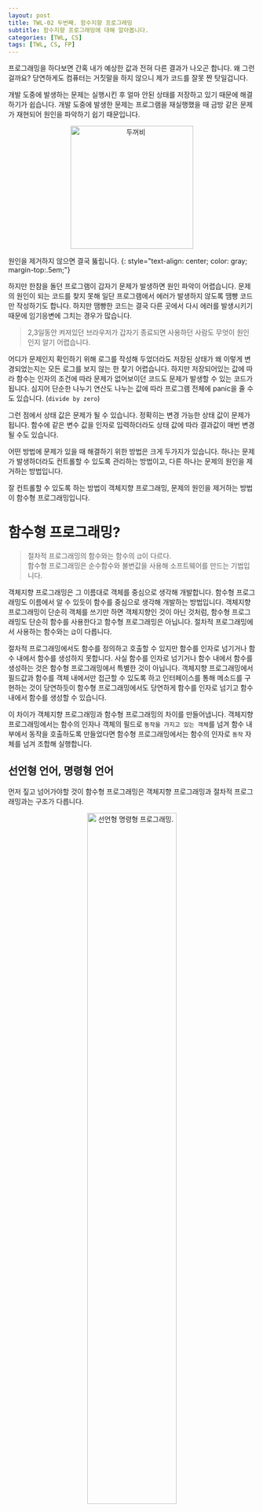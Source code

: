 ```yaml
---
layout: post
title: TWL-02 두번째. 함수지향 프로그래밍
subtitle: 함수지향 프로그래밍에 대해 알아봅니다.
categories: [TWL, CS]
tags: [TWL, CS, FP]
---
```


프로그래밍을 하다보면 간혹 내가 예상한 값과 전혀 다른 결과가 나오곤 합니다. 왜 그런걸까요?
당연하게도 컴퓨터는 거짓말을 하지 않으니 제가 코드를 잘못 짠 탓일겁니다.

개발 도중에 발생하는 문제는 실행시킨 후 얼마 안된 상태를 저장하고 있기 때문에 해결하기가 쉽습니다.
개발 도중에 발생한 문제는 프로그램을 재실행했을 때 금방 같은 문제가 재현되어 원인을 파악하기 쉽기 때문입니다. 

<center>
  <img src="/assets/2022-03-17-TWL-02-2-FP/01-duggubi.gif" width="250" alt="두꺼비" />
</center>

원인을 제거하지 않으면 결국 뚫립니다.
{: style="text-align: center; color: gray; margin-top:.5em;"}

하지만 한참을 돌던 프로그램이 갑자기 문제가 발생하면 원인 파악이 어렵습니다.
문제의 원인이 되는 코드를 찾지 못해 일단 프로그램에서 에러가 발생하지 않도록 땜빵 코드만 작성하기도 합니다.
하지만 땜빵한 코드는 결국 다른 곳에서 다시 에러를 발생시키기 때문에 임기응변에 그치는 경우가 많습니다.
> 2,3일동안 켜져있던 브라우저가 갑자기 종료되면 사용하던 사람도 무엇이 원인인지 알기 어렵습니다.

어디가 문제인지 확인하기 위해 로그를 작성해 두었더라도 저장된 상태가 왜 이렇게 변경되었는지는 모든 로그를 보지 않는 한 찾기 어렵습니다.
하지만 저장되어있는 값에 따라 함수는 인자의 조건에 따라 문제가 없어보이던 코드도 문제가 발생할 수 있는 코드가 됩니다.
심지어 단순한 나누기 연산도 나누는 값에 따라 프로그램 전체에 panic을 줄 수도 있습니다. (`divide by zero`)

그런 점에서 상태 값은 문제가 될 수 있습니다. 정확히는 변경 가능한 상태 값이 문제가 됩니다.
함수에 같은 변수 값을 인자로 입력하더라도 상태 값에 따라 결과값이 매번 변경될 수도 있습니다.

어떤 방법에 문제가 있을 때 해결하기 위한 방법은 크게 두가지가 있습니다.
하나는 문제가 발생하더라도 컨트롤할 수 있도록 관리하는 방법이고,
다른 하나는 문제의 원인을 제거하는 방법입니다.

잘 컨트롤할 수 있도록 하는 방법이 객체지향 프로그래밍, 문제의 원인을 제거하는 방법이 함수형 프로그래밍입니다.

# 함수형 프로그래밍?
> 절차적 프로그래밍의 함수와는 함수의 `급`이 다르다.  
> 함수형 프로그래밍은 순수함수와 불변값을 사용해 소프트웨어를 만드는 기법입니다.

객체지향 프로그래밍은 그 이름대로 객체를 중심으로 생각해 개발합니다. 함수형 프로그래밍도 이름에서 알 수 있듯이 함수를 중심으로 생각해 개발하는 방법입니다.
객체지향 프로그래밍이 단순히 객체를 쓰기만 하면 객체지향인 것이 아닌 것처럼, 함수형 프로그래밍도 단순히 함수를 사용한다고 함수형 프로그래밍은 아닙니다.
절차적 프로그래밍에서 사용하는 함수와는 `급`이 다릅니다.

절차적 프로그래밍에서도 함수를 정의하고 호출할 수 있지만 함수를 인자로 넘기거나 함수 내에서 함수를 생성하지 못합니다.
사실 함수를 인자로 넘기거나 함수 내에서 함수를 생성하는 것은 함수형 프로그래밍에서 특별한 것이 아닙니다.
객체지향 프로그래밍에서 필드값과 함수를 객체 내에서만 접근할 수 있도록 하고 인터페이스를 통해 메소드를 구현하는 것이 당연하듯이
함수형 프로그래밍에서도 당연하게 함수를 인자로 넘기고 함수 내에서 함수를 생성할 수 있습니다.

이 차이가 객체지향 프로그래밍과 함수형 프로그래밍의 차이를 만들어냅니다.
객체지향 프로그래밍에서는 함수의 인자나 객체의 필드로 `동작을 가지고 있는 객체`를 넘겨 함수 내부에서 동작을 호출하도록 만들었다면
함수형 프로그래밍에서는 함수의 인자로 `동작` 자체를 넘겨 조합해 실행합니다.

## 선언형 언어, 명령형 언어

먼저 짚고 넘어가야할 것이 함수형 프로그래밍은 객체지향 프로그래밍과 절차적 프로그래밍과는 구조가 다릅니다.

<center>
  <img src="/assets/2022-03-17-TWL-02-2-FP/02-oop-fp.png" width="60%" alt="선언형 명령형 프로그래밍." />
</center>

선언형 언어로 대표적인 함수형 프로그래밍과 명령형 언어로 대표적인 객체지향 프로그래밍
{: style="text-align: center; color: gray; margin-top:.5em;"}

언어를 두가지로 나눠본다면 명령형 언어와 선언형 언어로 나눌 수 있습니다.
먼저 명령형 언어는 우리가 일반적으로 사용하는 프로그래밍 언어처럼 어떻게 동작해야하는지를 작성하는 언어입니다.
반대로 선언형 언어는 무엇을 표현하는 것인지를 작성하는 언어입니다.

명령형 언어만이 프로그래밍 방법은 아니지만 우리가 주로 사용하는 프로그래밍 언어들은 대부분 명령형 언어를 사용중입니다.
어셈블리 같은 기계 코드에서도 연산들이 명령형으로 작성되어있기 때문에 그것을 기반으로 만들어지는 프로그래밍 언어들에서 명령형
언어로 작성되는 것이 당연해보입니다.

<center>
  <img src="/assets/2022-03-17-TWL-02-2-FP/03-html.jpeg" width="60%" alt="HTML" />
</center>

HTML은 프로그래밍 언어는 아닙니다...만! 선언형 언어입니다.
{: style="text-align: center; color: gray; margin-top:.5em;"}

그에 반해 선언형 언어로 주로 알려진 언어들은 `HTML`과 `SQL`입니다. `어떤 작업을 해야한다` 보다는 `무엇을 보여준다`에 가깝습니다.
HTML는 헤더, 각 컴포넌트들을 통해 무엇을 화면에 보여줄 지를 표현하는 언어이고, SQL도 DB에서 읽어오는 작업 때문에
`어떻게 동작해야한다.`로 보이기도 하지만 `테이블 중에서 무엇을 보여준다`에 가깝습니다.

그렇다면 함수형 프로그래밍 언어는 `무엇을 보여준다`를 통해 어떻게 개발하는 걸까요?

### 함수형 언어?

기존 언어들에서는 `함수가 무슨 동작을 하는지` 정의하고 호출할 때 정의된 동작들을 실행했습니다.
함수형 프로그래밍에서는 동작을 정의하기보다는 `함수가 무엇인지` 정의하고 호출할 때 인자들을 정의된 값에 대입한다고 생각하면 편합니다.

```python
def fibo(n):
  res = 1
  while n > 1:
    res *= n
    n -= 1
  return res
```
```haskell
fibo n 
 | n < 2 = 1
 | otherwise = fibo(n-2) + fibo(n-1)
```

파이썬과 하스켈에서의 피보나치
{: style="text-align: center; color: gray; margin-top:.5em;"}

예를 들어 위의 파이썬 코드로 피보나치를 구현하면 입력 인자 n 을 받아 반복문을 돌면서 `res`값에 n을 곱하고 n을 1 감소시키는 동작을 반복하도록
구현할 수 있습니다. (물론 파이썬에서도 재귀로 작성할 수 있지만 함수형과의 차이를 더 크게 보여주기 위해)
하스켈에서의 코드는 n의 값에 따라 `동작할 명령어의 순서`를 정의하기보다는 n 값에 따라 함수의 결과에 `대입될 값`을 정의합니다.
n이 2보다 작을 때는 1을 대입하고 그 외에는 `fibo(n-2) + fibo(n-1)`을 대입하게 됩니다.

명령형 프로그래밍에서는 함수를 `실행해야할 동작들`로 보고 호출을 `실행한 결과를 반환하는 연산`으로 보지만
함수형 프로그래밍에서는 함수를 `인자에 따른 값`으로 보고 호출을 `인자가 입력되었을 때에 표현되는 값`으로 봅니다.
한가지 더 중요한 것은 함수에 인자를 넣을 때에서야 **lazy**하게 값이 **평가**된다는 것입니다. 

```python
def add5(a):
  return add(5, a)

def add(a, b):
  return a + b
  
>>> add5(3)
8
```
```haskell
Prelude> add a b = a + b
Prelude> add5 = add 5
Prelude> add5 3
8
```

여기서 얻을 수 있는 장점은 함수에서 함수를 만들어내기 편하다는 점입니다. 함수를 lazy하게 평가되는 값으로 보기 때문에 
함수에서 함수를 만들어내기 쉽습니다. lazy하게 평가되는 다른 값을 만들어내는 것이기 때문입니다.

위의 코드는 비슷하게 보이지만 동작은 꽤 차이가 있습니다. 두 코드 모두 `add5`를 호출해 계산하고 있는데,
파이썬 코드에서는 `add5`함수가 호출될 때, `add` 함수에 5와 `a`값을 입력해 호출하도록 동작합니다.
하지만 하스켈에서는 `add5`에 `add` 함수에 5를 넣어 새로운 함수를 만듭니다.
그 후에 새로운 함수 `add5`에 3을 대입해서 계산을 합니다.

물론 하스켈과 똑같이 동작하도록 만들수도 있습니다. 

```python
def add(a):
  def _add(b):
    return a + b
  return _add  

>>> add5 = add(5)
>>> add5(3)
8

# 하지만 add를 사용할 때는 아래처럼 사용해야 합니다. 
>>> add(5)(3)
```

파이썬으로 하스켈과 비슷하게 동작하도록 작성한 코드를 보면 더 쉽게 이해할 수 있습니다. 
위의 `add`함수를 보면 실제로 연산이 실행되는것은 `a`와 `b` 모두 입력되었을 때입니다.

이것이 바로 lazy한 연산입니다. 실제로 값이 모두 주어졌을 때 계산하는 것입니다.

기존 프로그래밍 언어의 시각으로 생각해보면 `add`에 `a` 인자를 넘기면 `a`라는 상태가 **불변으로 저장**되고,
이후에 `b`를 입력받아 + 연산을 한다고 이해할 수 있습니다.

## 함수형 프로그래밍의 특징

함수형 프로그래밍의 특징으로는 주로 아래 특징들이 꼽힙니다.

* 순수 함수
  * 함수의 `결과가 파라미터에만 결정`되고 어떠한 `side effect도 일으키지 않는` 함수
  * 함수를 실행할 때 `외부의 값을 접근하거나 수정`하지 않습니다. (이렇게 개발해야 좋다 라는 의미입니다)
    * side effect가 있는 함수는 비순수 함수라고 합니다.
* 참조 투명성
  * 인자가 같은 함수 호출을 함수의 결과로 대체할 수 있는 성질
    * 순수 함수로 구현한다면 함수 결과로 대체하더라도 문제가 없습니다.
* 불변 데이터
  * 인자로 입력한 데이터의 값을 변경시키지 않음
  * 함수를 실행할 때 `파라미터의 값을 변경하지 않음`
* 일급 함수
  * 함수를 파라미터로 사용하거나 반환값으로 사용하는 변수처럼 생각할 수 있는 특징
* 지연 평가
  * 계산 결과가 필요할 때까지 연산을 늦추는 방법

명령형 프로그래밍 언어를 주로 사용하던 우리들에게 `상태를 변경하지 않고` 어떻게 구현할 지 감이 잘 오지 않습니다.

하지만 흔하게 사용하는 선언형 언어인 HTML을 생각해보면 `상태를 변경하지 않는 것`이 오히려 당연합니다.
HTML 코드에서 각 element가 내부 element 값을 변경한다는 것은 상상하기 어렵습니다.
또한 `element 구조가 같다면 항상 같은 모습의 화면`을 보여줄 것입니다. 
만약 element 구조가 같은데 외부적인 요소에 의해서 HTML 구조가 달라진다면 화면을 구성하기 더 어려울 것입니다.
내부 값을 변경하는 대신 `여러 element를 조합해서 전체적인 구조`를 만들어냅니다. 

함수형 프로그래밍에서도 마찬가지입니다. HTML처럼 `인자로 들어온 상태를 변경하지 않는 것`이 당연합니다.
함수에 인자로 들어온 `값을 변경하지 않고`, `함수의 인자가 같다면 같은 결과`를 내보내야 합니다.
그리고 인자나 변수의 값을 변경하는 동작 대신, `인자를 입력했을 때 여러 함수를 조합하여 원하는 값`을 만들어내는 것입니다.

### 순수 함수 (side effect가 없는 함수)와 참조 투명성
> 순수함수 = 결과값이 인자에 의해서만 결정 + side effect가 없음

순수 함수는 동일한 입력값을 받으면 같은 결과를 내보내고, 함수를 실행했을 때 값이 달라지는 `side effect`가 없는 함수입니다.
`side effect`란 값을 변경하는 행위입니다. 실제로 변수 값이 변경되지 않더라도 print를 찍어보거나 로그를 찍는 행위, 파일에 저장하는 행위는
외부의 값을 변경하기 때문에 `side effect`입니다. 또한 변수의 값을 assign 하는 행위, `set` 함수를 통해 reference의 값을 변경하는
행위 또한 `side effect`라고 할 수 있습니다.

객체지향 프로그래밍에서는 이런 `side effect`를 객체의 메소드에서만 수행하도록 만들어 `side effect`는 발생하더라도 어디서 문제가 발생한 것인지
비교적 쉽게 만들어줍니다. 하지만 함수형 프로그래밍에서는 애초부터 `side effect`를 허용하지 않는 순수함수를 사용하기를 권장합니다.

순수함수는 입력을 넣었을때 결과가 달라지도록 하는 어떠한 `side effect`도 발생시키지 않기 때문에 다음에 같은 인자를 넘긴다면
같은 결과를 내보냅니다. 참조 투명성은 이런 순수함수에서 함수를 다시 실행시키지 않고 결과값을 그대로 대입해도 같은 결과가 됨을 나타내는 성질입니다.
함수형 언어에서는 이 성질을 이용해 같은 결과를 여러번 이용해야하는 재귀 함수를 최적화하기도 합니다. 

### 불변 데이터

불변 데이터는 말 그대로 변하지 않는 값입니다. 예를 들어 자바에서 `final`과 같은 키워드를 볼 수 있습니다.
값이 이후에 더이상 변경되지 않도록 보장하는 키워드입니다. 

사실 객체지향 프로그래밍의 `private`에 해당하는 작업이 불변 데이터입니다. `private` 변수는 객체 내부에서만
값을 변경할 수 있도록 하지만 함수형 프로그래밍은 값을 아예 변경하지 못하도록 권장합니다.

### 일급함수

일급함수는 함수

## 함수형 프로그래밍의 기법들

함수형 프로그래밍의 개념만 보아서는 크게 핵심을 이해하기는 어렵습니다.


### 고차 함수

### 커링

### Partial Application

### 클로저


## Reference

* [https://wiki.haskell.org/Thunk](https://wiki.haskell.org/Thunk)
